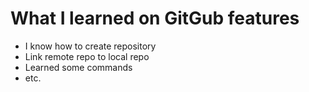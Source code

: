 # What I learned on GitGub features

- I know how to create repository
- Link remote repo to local repo
- Learned some commands
- etc.
